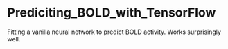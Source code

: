# Prediciting_BOLD_with_TensorFlow
Fitting a vanilla neural network to predict BOLD activity. Works surprisingly well. 
